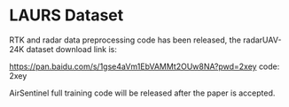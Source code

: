 # LAURS Dataset


RTK and radar data preprocessing code has been released, the radarUAV-24K dataset download link is: 

https://pan.baidu.com/s/1gse4aVm1EbVAMMt2OUw8NA?pwd=2xey code: 2xey 

AirSentinel full training code will be released after the paper is accepted.
